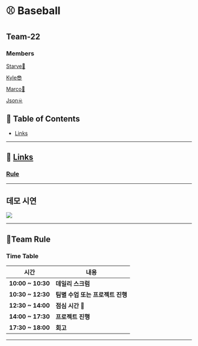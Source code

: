 # ⚾ Baseball

## Team-22

### Members

[Starve🌱](https://github.com/Jiwon-JJW)

[Kyle😎](https://github.com/hayoung123)

[Marco🦝](https://github.com/95degree)

[Json☠](https://github.com/kowoohyuk)

## 📝 Table of Contents

- [Links](#links)

---

## 🔗 [Links](#Links)

### [Rule](https://github.com/kowoohyuk/baseball/wiki/Rule)
---

## 데모 시연
![](https://github.com/95degree/socketStudy/blob/main/KakaoTalk_20210723_222534363.gif)  

---

## 🔨Team Rule

### Time Table

| 시간              | 내용                             |
| ----------------- | -------------------------------- |
| **10:00 ~ 10:30** | **데일리 스크럼**                |
| **10:30 ~ 12:30** | **팀별 수업 또는 프로젝트 진행** |
| **12:30 ~ 14:00** | **점심 시간** 🍚                 |
| **14:00 ~ 17:30** | **프로젝트 진행**                |
| **17:30 ~ 18:00** | **회고**                         |

---
